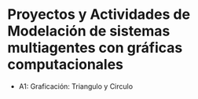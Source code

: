 # Proyectos y Actividades de Modelación de sistemas multiagentes con gráficas computacionales
- A1: Graficación: Triangulo y Circulo
